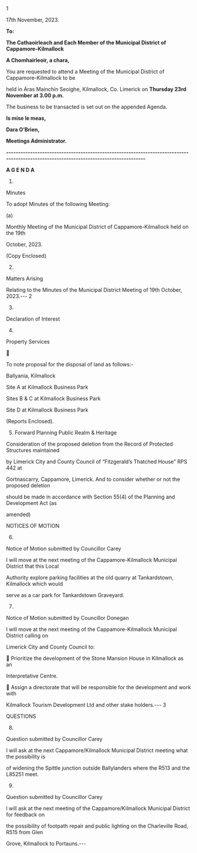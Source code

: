 1

17th November, 2023.

**To:**

**The Cathaoirleach and Each Member of the Municipal District of Cappamore-Kilmallock**

**A Chomhairleoir, a chara,**

You are requested to attend a Meeting of the Municipal District of Cappamore-Kilmallock to be

held in Áras Mainchín Seoighe, Kilmallock, Co. Limerick on **Thursday 23rd** **November at 3.00 p.m.**

The business to be transacted is set out on the appended Agenda.

**Is mise le meas,**

**Dara O’Brien,**

**Meetings Administrator.**

**--------------------------------------------------------------------------------------------------------------------------------------**

**A G E N D A**

1.

Minutes

To adopt Minutes of the following Meeting:

(a)

Monthly Meeting of the Municipal District of Cappamore-Kilmallock held on the 19th

October, 2023.

(Copy Enclosed)

2.

Matters Arising

Relating to the Minutes of the Municipal District Meeting of 19th October, 2023.---
2

3.

Declaration of Interest

4.

Property Services



To note proposal for the disposal of land as follows:-

Ballyania, Kilmallock

Site A at Kilmallock Business Park

Sites B & C at Kilmallock Business Park

Site D at Kilmallock Business Park

(Reports Enclosed).

5. Forward Planning Public Realm & Heritage

Consideration of the proposed deletion from the Record of Protected Structures maintained

by Limerick City and County Council of “Fitzgerald’s Thatched House” RPS 442 at

Gortnascarry, Cappamore, Limerick. And to consider whether or not the proposed deletion

should be made in accordance with Section 55(4) of the Planning and Development Act (as

amended)

NOTICES OF MOTION

6.

Notice of Motion submitted by Councillor Carey

I will move at the next meeting of the Cappamore-Kilmallock Municipal District that this Local

Authority explore parking facilities at the old quarry at Tankardstown, Kilmallock which would

serve as a car park for Tankardstown Graveyard.

7.

Notice of Motion submitted by Councillor Donegan

I will move at the next meeting of the Cappamore-Kilmallock Municipal District calling on

Limerick City and County Council to:

 Prioritize the development of the Stone Mansion House in Kilmallock as an

Interpretative Centre.

 Assign a directorate that will be responsible for the development and work with

Kilmallock Tourism Development Ltd and other stake holders.---
3

QUESTIONS

8.

Question submitted by Councillor Carey

I will ask at the next Cappamore/Kilmallock Municipal District meeting what the possibility is

of widening the Spittle junction outside Ballylanders where the R513 and the L85251 meet.

9.

Question submitted by Councillor Carey

l will ask at the next meeting of the Cappamore/Kilmallock Municipal District for feedback on

the possibility of footpath repair and public lighting on the Charleville Road, R515 from Glen

Grove, Kilmallock to Portauns.---
